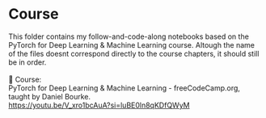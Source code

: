 # Course

This folder contains my follow-and-code-along notebooks based on the PyTorch for Deep Learning & Machine Learning course. Altough the name of the files doesnt correspond directly to the course chapters, it should still be in order. <br>
<br>
📖 Course: <br>
PyTorch for Deep Learning & Machine Learning - freeCodeCamp.org, taught by Daniel Bourke. <br>
https://youtu.be/V_xro1bcAuA?si=luBE0ln8qKDfQWyM
